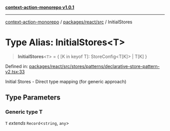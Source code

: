 [**context-action-monorepo v1.0.1**](../../../../README.md)

***

[context-action-monorepo](../../../../README.md) / [packages/react/src](../README.md) / InitialStores

# Type Alias: InitialStores\<T\>

> **InitialStores**&lt;`T`&gt; = \{ \[K in keyof T\]: StoreConfig\<T\[K\]\> \| T\[K\] \}

Defined in: [packages/react/src/stores/patterns/declarative-store-pattern-v2.tsx:33](https://github.com/mineclover/context-action/blob/08bf17d6ec1c09cfe0ffb9710189395df90c9772/packages/react/src/stores/patterns/declarative-store-pattern-v2.tsx#L33)

Initial Stores - Direct type mapping (for generic approach)

## Type Parameters

### Generic type T

`T` *extends* `Record`\<`string`, `any`\>
